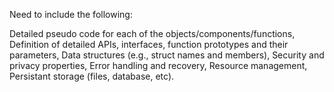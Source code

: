Need to include the following: 

Detailed pseudo code for each of the objects/components/functions,
Definition of detailed APIs, interfaces, function prototypes and their parameters,
Data structures (e.g., struct names and members),
Security and privacy properties,
Error handling and recovery,
Resource management,
Persistant storage (files, database, etc).